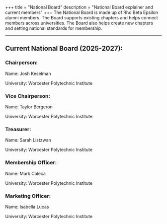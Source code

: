 +++
title = "National Board"
description = "National Board explainer and current members"
+++
The National Board is made up of Rho Beta Epsilon alumni members. The Board supports existing chapters and helps connect members across universities. The Board also helps create new chapters and setting national standards for membership.

---
## Current National Board (2025-2027):
### Chairperson:
Name: Josh Keselman

University: Worcester Polytechnic Institute
### Vice Chairperson:
Name: Taylor Bergeron

University: Worcester Polytechnic Institute
### Treasurer:
Name: Sarah Listzwan

University: Worcester Polytechnic Institute
### Membership Officer:
Name: Mark Caleca

University: Worcester Polytechnic Institute
### Marketing Officer:
Name: Isabella Lucas

University: Worcester Polytechnic Institute
